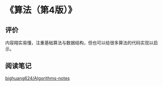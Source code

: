 # 《算法（第4版）》

## 评价

内容翔实易懂，注重基础算法与数据结构，但也可以给很多算法的代码实现以启示。

## 阅读笔记

[bighuang624/Algorithms-notes
](https://github.com/bighuang624/Algorithms-notes)